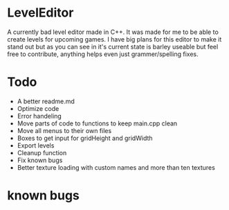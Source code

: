 # LevelEditor
A currently bad level editor made in C++. It was made for me to be able to create levels for upcoming games. I have big plans for this editor to make it stand out but as you can see in it's current state is barley useable but feel free to contribute, anything helps even just grammer/spelling fixes. 

# Todo
* A better readme.md
* Optimize code
* Error handeling
* Move parts of code to functions to keep main.cpp clean
* Move all menus to their own files
* Boxes to get input for gridHeight and gridWidth
* Export levels
* Cleanup function
* Fix known bugs
* Better texture loading with custom names and more than ten textures

# known bugs
